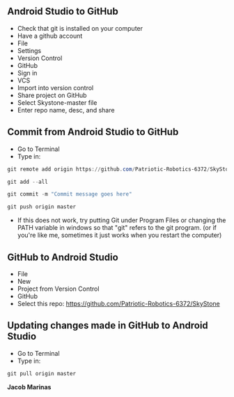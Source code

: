 ## Android Studio to GitHub
- Check that git is installed on your computer
- Have a github account
- File
- Settings 
- Version Control
- GitHub
- Sign in
- VCS 
- Import into version control
- Share project on GitHub
- Select Skystone-master file
- Enter repo name, desc, and share

## Commit from Android Studio to GitHub
- Go to Terminal
- Type in:

```powershell
git remote add origin https://github.com/Patriotic-Robotics-6372/SkyStone
```

```powershell
git add --all
```

```powershell
git commit -m "Commit message goes here"
```

```powershell
git push origin master
```

* If this does not work, try putting Git under Program Files or changing the PATH variable in windows so that "git" refers to the git program. (or if you're like me, sometimes it just works when you restart the computer)

## GitHub to Android Studio 
- File
- New
- Project from Version Control
- GitHub
- Select this repo: https://github.com/Patriotic-Robotics-6372/SkyStone

## Updating changes made in GitHub to Android Studio
- Go to Terminal
- Type in: 
```powershell 
git pull origin master
```

__Jacob Marinas__
